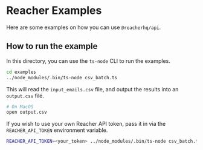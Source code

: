 # Reacher Examples

Here are some examples on how you can use `@reacherhq/api`.

## How to run the example

In this directory, you can use the `ts-node` CLI to run the examples.

```bash
cd examples
../node_modules/.bin/ts-node csv_batch.ts
```

This will read the `input_emails.csv` file, and output the results into an `output.csv` file.

```bash
# On MacOS
open output.csv
```

If you wish to use your own Reacher API token, pass it in via the `REACHER_API_TOKEN` environment variable.

```bash
REACHER_API_TOKEN=<your_token> ../node_modules/.bin/ts-node csv_batch.ts
```
